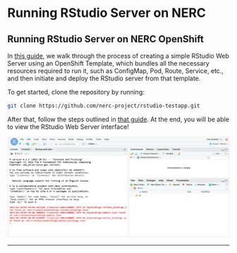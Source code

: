 # Running RStudio Server on NERC

## Running RStudio Server on NERC OpenShift

In [this guide](../../../openshift/applications/creating-your-own-developer-catalog-service.md),
we walk through the process of creating a simple RStudio Web Server using an
OpenShift Template, which bundles all the necessary resources required to run it,
such as ConfigMap, Pod, Route, Service, etc., and then initiate and deploy the
RStudio server from that template.

To get started, clone the repository by running:

```sh
git clone https://github.com/nerc-project/rstudio-testapp.git
```

After that, follow the steps outlined in [that guide](../../../openshift/applications/creating-your-own-developer-catalog-service.md).
At the end, you will be able to view the RStudio Web Server interface!

![RStudio Server](images/rstudio-server.png)

---
